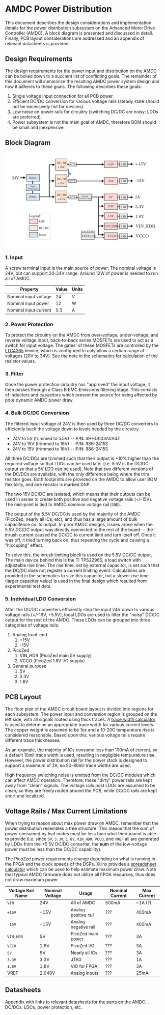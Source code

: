 # AMDC Power Distribution

This document describes the design considerations and implementation details for the power distribution subsystem on the Advanced Motor Drive Controller (AMDC). A block diagram is presented and discussed in detail. Finally, PCB layout considerations are addressed and an appendix of relevant datasheets is provided.

## Design Requirements

The design requirements for the power input and distribution on the AMDC can be boiled down to a succient list of conflicting goals. The remainder of this document will summarize the resulting AMDC power system design and how it adheres to these goals. The following describes these goals:

1. Single voltage input connection for all PCB power.
2. Efficient DC/DC conversion for various voltage rails (steady state should not be excessively hot for devices).
3. Low noise on power rails for circuitry (switching DC/DC are noisy; LDOs are preferred).
4. Power subsystem is not the main goal of AMDC, therefore BOM should be small and inexpensive.

## Block Diagram

<img src="images/amdc-power-distribution.svg" />

### 1. Input

A screw terminal input is the main source of power. The nominal voltage is 24V, but can support 20-34V range. Around 12W of power is needed to run all of AMDC.

| Property              | Value | Units |
|-----------------------|-------|-------|
| Nominal input voltage | 24    | V     |
| Nominal input power   | 12    | W     |
| Nominal input current | 0.5   | A     |

### 2. Power Protection

To protect the circuitry on the AMDC from over-voltage, under-voltage, and reverse voltage input, back-to-back series MOSFETs are used  to act as a switch for input voltage. The gates' of these MOSFETs are controlled by the [LTC4365](https://www.analog.com/media/en/technical-documentation/data-sheets/LTC4365.pdf) device, which is configured to only allow a certian range of voltages (20V to 34V). See the note in the schematics for calculation of the resistor values.

### 3. Filter

Once the power protection circuitry has "approved" the input voltage, it then passes through a Class B EMC Emissions filtering stage. This consists of inductors and capacitors which prevent the source for being affected by poor dynamic AMDC power draw.

### 4. Bulk DC/DC Conversion

The filtered input voltage of 24V is then used by three DC/DC converters to efficiently buck the voltage down to levels needed by the circuitry.

- 24V to 5V (trimmed to 5.5V) --  P/N: SHHD003A0A4Z
- 24V to 15V (trimmed to 16V) -- 	P/N: RS6-2415S
- 24V to 15V (trimmed to 16V) --  P/N: RS6-2415S

All three DC/DCs are trimmed such that their output is +10% higher than the required voltage so that LDOs can be used later (i.e. 5.5V is the DC/DC output so that a 5V LDO can be used). Note that two different versions of the DC/DCs are available, with the only difference being where the trim resistor goes. Both footprints are provided on the AMDC to allow user BOM flexibility, and one resistor is marked DNP.

The two 15V DC/DC are isolated, which means that their outputs can be used in series to create both positive and negative voltage rails (+/-15V). The mid-point is tied to AMDC common voltage rail (`GND`).

The output of the 5.5V DC/DC is used by the majority of the AMDC (PicoZed, nearly all ICs, etc), and thus has a large amount of bulk capacitence on its output. In prior AMDC designs, issues arose when the 5.5V DC/DC output was directly connected to the rest of the board -- the inrush current caused the DC/DC to current limit and turn itself off. Once it was off, it tried turning back on, thus repeating the cycle and causing a "hiccuping" effect.

To solve this, the inrush limiting block is used on the 5.5V DC/DC output. The main device behind this is the TI TPS22965, a load switch with adjustable rise time. The rise time, set by external capacitor, is set such that the DC/DC does not register a current limiting event. Calculations are provided in the schematics to size this capacitor, but a slower rise time (larger capacitor value) is used in the final design which resulted from experimental test data.

### 5. Individual LDO Conversion

After the DC/DC converters efficiently step the input 24V down to various voltage rails (+/-16V, +5.5V), local LDOs are used to filter the "noisy" DC/DC output for the rest of the AMDC. These LDOs can be grouped into three categories of voltage rails:

1. Analog front-end
    1. +15V
    2. -15V
2. PicoZed
    1. VIN_HDR (PicoZed main 5V supply)
    2. VCCO (PicoZed 1.8V I/O supply)
3. General purpose
    1. 5V
    2. 3.3V
    3. 1.8V

## PCB Layout

The floor plan of the AMDC circuit board layout is divided into regions for each subsystem. The power input and conversion region is grouped on the left side, with all signals routed using thick traces. A [trace width calculator](https://www.4pcb.com/trace-width-calculator.html) is used to determine an appropriate trace width for various current levels. The copper weight is assumed to be 1oz and a 10-20C tempurature rise is considered reasonable. Based upon this, various voltage rails require different trace thicknesses.

As an example, the majority of ICs consume less than 100mA of current, so a default 10mil trace width is used, resulting in negligible tempurature rise. However, the power distribution rail for the power stack is designed to support a maximum of 2A, so 50-80mil trace widths are used.

High frequency switching noise is emitted from the DC/DC modules which can affect AMDC operation. Therefore, these "dirty" power rails are kept away from "clean" signals. The voltage rails post LDOs are assumed to be clean, so they are freely routed around the PCB, while DC/DC rails are kept short and localized.

## Voltage Rails / Max Current Limitations

When trying to reason about max power draw on AMDC, remember that the power distribution resembles a tree structure. This means that the sum of power consumed by leaf nodes must be less than what their parent is able to provide (i.e. since `5V`, `3.3V`, `1.8V`, `VIN_HDR`, `VCCO`, and `VREF` all are generated by LDOs from the +5.5V DC/DC converter, the __sum__ of the low-voltage power must be less than the DC/DC capability).

The PicoZed power requirements change depending on what is running in the FPGA and the clock speeds of the DSPs. Xilinx provides a [spreadsheet calculator](https://www.xilinx.com/content/dam/xilinx/support/documentation/sw_manuals/xilinx2019_2/ug440-xilinx-power-estimator.pdf) which can be used to help estimate maximum power draw. Note that typical AMDC firmware does not utilize all FPGA resources, thus does not draw maximum power.

| Voltage Rail Name | Nominal Voltage | Usage                | Nominal Current | Max Current |
|-------------------|-----------------|----------------------|-----------------|-------------|
| `VIN`             | 24V             | All of AMDC          | 500mA           | ~1A (?)     |
| `+15V`            | +15V            | Analog positive rail | ???             | 400mA       |
| `-15V`            | -15V            | Analog negative rail | ???             | 400mA       |
| `VIN_HDR`         | 5V              | PicoZed main power   | ???             | 3A          |
| `VCCO`            | 1.8V            | PicoZed I/O          | ???             | 3A          |
| `5V`              | 5V              | Nearly all ICs       | ???             | 3A          |
| `3.3V`            | 3.3V            | JTAG                 | ???             | 1A          |
| `1.8V`            | 1.8V            | VIO for FPGA         | ???             | 3A          |
| VREF              | 2.048V          | Analog inputs        | ???             | 25mA        |

## Datasheets

Appendix with links to relevant datasheets for the parts on the AMDC... DC/DCs, LDOs, power protection, etc.
